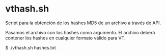 # vthash.sh
Script para la obtención de los hashes MD5 de un archivo a través de API.

Pasamos el archivo con los hashes como argumento. El archivo deberá contener los hashes en cualquier formato válido para VT.

$ ./vthash.sh hashes.txt
